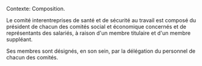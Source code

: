 Contexte: Composition.

Le comité interentreprises de santé et de sécurité au travail est composé du président de chacun des comités social et économique concernés et de représentants des salariés, à raison d'un membre titulaire et d'un membre suppléant.

Ses membres sont désignés, en son sein, par la délégation du personnel de chacun des comités.